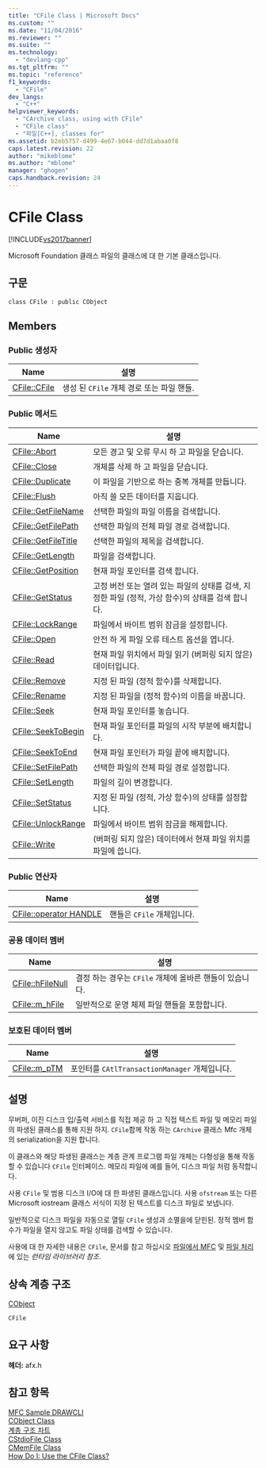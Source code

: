 ```yaml
---
title: "CFile Class | Microsoft Docs"
ms.custom: ""
ms.date: "11/04/2016"
ms.reviewer: ""
ms.suite: ""
ms.technology: 
  - "devlang-cpp"
ms.tgt_pltfrm: ""
ms.topic: "reference"
f1_keywords: 
  - "CFile"
dev_langs: 
  - "C++"
helpviewer_keywords: 
  - "CArchive class, using with CFile"
  - "CFile class"
  - "파일[C++], classes for"
ms.assetid: b2eb5757-d499-4e67-b044-dd7d1abaa0f8
caps.latest.revision: 22
author: "mikeblome"
ms.author: "mblome"
manager: "ghogen"
caps.handback.revision: 24
---
```

# CFile Class
[!INCLUDE[vs2017banner](../../assembler/inline/includes/vs2017banner.md)]

Microsoft Foundation 클래스 파일의 클래스에 대 한 기본 클래스입니다.  
  
## 구문  
  
```  
class CFile : public CObject  
```  
  
## Members  
  
### Public 생성자  
  
|Name|설명|  
|----------|--------|  
|[CFile::CFile](../Topic/CFile::CFile.md)|생성 된 `CFile` 개체 경로 또는 파일 핸들.|  
  
### Public 메서드  
  
|Name|설명|  
|----------|--------|  
|[CFile::Abort](../Topic/CFile::Abort.md)|모든 경고 및 오류 무시 하 고 파일을 닫습니다.|  
|[CFile::Close](../Topic/CFile::Close.md)|개체를 삭제 하 고 파일을 닫습니다.|  
|[CFile::Duplicate](../Topic/CFile::Duplicate.md)|이 파일을 기반으로 하는 중복 개체를 만듭니다.|  
|[CFile::Flush](../Topic/CFile::Flush.md)|아직 쓸 모든 데이터를 지웁니다.|  
|[CFile::GetFileName](../Topic/CFile::GetFileName.md)|선택한 파일의 파일 이름을 검색합니다.|  
|[CFile::GetFilePath](../Topic/CFile::GetFilePath.md)|선택한 파일의 전체 파일 경로 검색합니다.|  
|[CFile::GetFileTitle](../Topic/CFile::GetFileTitle.md)|선택한 파일의 제목을 검색합니다.|  
|[CFile::GetLength](../Topic/CFile::GetLength.md)|파일을 검색합니다.|  
|[CFile::GetPosition](../Topic/CFile::GetPosition.md)|현재 파일 포인터를 검색 합니다.|  
|[CFile::GetStatus](../Topic/CFile::GetStatus.md)|고정 버전 또는 열려 있는 파일의 상태를 검색, 지정한 파일 \(정적, 가상 함수\)의 상태를 검색 합니다.|  
|[CFile::LockRange](../Topic/CFile::LockRange.md)|파일에서 바이트 범위 잠금을 설정합니다.|  
|[CFile::Open](../Topic/CFile::Open.md)|안전 하 게 파일 오류 테스트 옵션을 엽니다.|  
|[CFile::Read](../Topic/CFile::Read.md)|현재 파일 위치에서 파일 읽기 \(버퍼링 되지 않은\) 데이터입니다.|  
|[CFile::Remove](../Topic/CFile::Remove.md)|지정 된 파일 \(정적 함수\)를 삭제합니다.|  
|[CFile::Rename](../Topic/CFile::Rename.md)|지정 된 파일을 \(정적 함수\)의 이름을 바꿉니다.|  
|[CFile::Seek](../Topic/CFile::Seek.md)|현재 파일 포인터를 놓습니다.|  
|[CFile::SeekToBegin](../Topic/CFile::SeekToBegin.md)|현재 파일 포인터를 파일의 시작 부분에 배치합니다.|  
|[CFile::SeekToEnd](../Topic/CFile::SeekToEnd.md)|현재 파일 포인터가 파일 끝에 배치합니다.|  
|[CFile::SetFilePath](../Topic/CFile::SetFilePath.md)|선택한 파일의 전체 파일 경로 설정합니다.|  
|[CFile::SetLength](../Topic/CFile::SetLength.md)|파일의 길이 변경합니다.|  
|[CFile::SetStatus](../Topic/CFile::SetStatus.md)|지정 된 파일 \(정적, 가상 함수\)의 상태를 설정합니다.|  
|[CFile::UnlockRange](../Topic/CFile::UnlockRange.md)|파일에서 바이트 범위 잠금을 해제합니다.|  
|[CFile::Write](../Topic/CFile::Write.md)|\(버퍼링 되지 않은\) 데이터에서 현재 파일 위치를 파일에 씁니다.|  
  
### Public 연산자  
  
|Name|설명|  
|----------|--------|  
|[CFile::operator HANDLE](../Topic/CFile::operator%20HANDLE.md)|핸들은 `CFile` 개체입니다.|  
  
### 공용 데이터 멤버  
  
|Name|설명|  
|----------|--------|  
|[CFile::hFileNull](../Topic/CFile::hFileNull.md)|결정 하는 경우는 `CFile` 개체에 올바른 핸들이 있습니다.|  
|[CFile::m\_hFile](../Topic/CFile::m_hFile.md)|일반적으로 운영 체제 파일 핸들을 포함합니다.|  
  
### 보호된 데이터 멤버  
  
|Name|설명|  
|----------|--------|  
|[CFile::m\_pTM](../Topic/CFile::m_pTM.md)|포인터를 `CAtlTransactionManager` 개체입니다.|  
  
## 설명  
 무버퍼, 이진 디스크 입\/출력 서비스를 직접 제공 하 고 직접 텍스트 파일 및 메모리 파일의 파생된 클래스를 통해 지원 하지.  `CFile`함께 작동 하는 `CArchive` 클래스 Mfc 개체의 serialization을 지원 합니다.  
  
 이 클래스와 해당 파생된 클래스는 계층 관계 프로그램 파일 개체는 다형성을 통해 작동할 수 있습니다 `CFile` 인터페이스.  메모리 파일에 예를 들어, 디스크 파일 처럼 동작합니다.  
  
 사용 `CFile` 및 범용 디스크 I\/O에 대 한 파생된 클래스입니다.  사용 `ofstream` 또는 다른 Microsoft iostream 클래스 서식이 지정 된 텍스트를 디스크 파일로 보냅니다.  
  
 일반적으로 디스크 파일을 자동으로 열릴 `CFile` 생성과 소멸을에 닫힌된.  정적 멤버 함수가 파일을 열지 않고도 파일 상태를 검색할 수 있습니다.  
  
 사용에 대 한 자세한 내용은 `CFile`, 문서를 참고 하십시오  [파일에서 MFC](../../mfc/files-in-mfc.md) 및  [파일 처리](../../c-runtime-library/file-handling.md) 에 있는  *런타임 라이브러리 참조*.  
  
## 상속 계층 구조  
 [CObject](../../mfc/reference/cobject-class.md)  
  
 `CFile`  
  
## 요구 사항  
 **헤더:**  afx.h  
  
## 참고 항목  
 [MFC Sample DRAWCLI](../../top/visual-cpp-samples.md)   
 [CObject Class](../../mfc/reference/cobject-class.md)   
 [계층 구조 차트](../../mfc/hierarchy-chart.md)   
 [CStdioFile Class](../../mfc/reference/cstdiofile-class.md)   
 [CMemFile Class](../../mfc/reference/cmemfile-class.md)   
 [How Do I: Use the CFile Class?](http://go.microsoft.com/fwlink/?LinkId=128046)